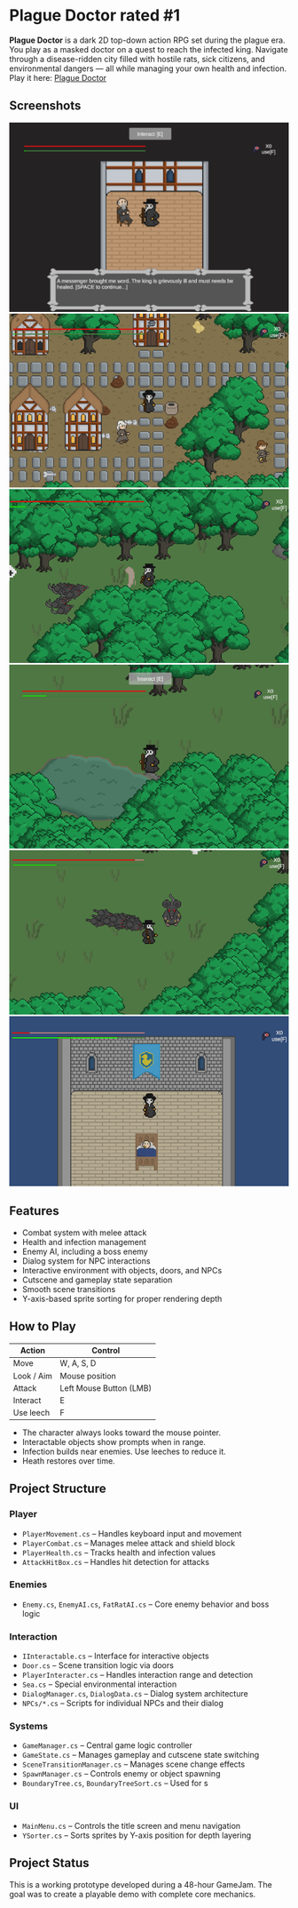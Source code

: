 # Plague Doctor rated #1

**Plague Doctor** is a dark 2D top-down action RPG set during the plague era. You play as a masked doctor on a quest to reach the infected king. Navigate through a disease-ridden city filled with hostile rats, sick citizens, and environmental dangers — all while managing your own health and infection.
Play it here: [Plague Doctor](https://fsf-gaming-studio.itch.io/plague-doctor)

## Screenshots
![StartScene](Screenshots/PlagueDoctorScreenshot6.png)
![HomeTown](Screenshots/PlagueDoctorScreenshot1.png)
![PlagueForest](Screenshots/PlagueDoctorScreenshot2.png)
![Ponds](Screenshots/PlagueDoctorScreenshot3.png)
![BossFight](Screenshots/PlagueDoctorScreenshot4.png)
![KingsCastle](Screenshots/PlagueDoctorScreenshot5.png)

## Features

- Combat system with melee attack
- Health and infection management
- Enemy AI, including a boss enemy
- Dialog system for NPC interactions
- Interactive environment with objects, doors, and NPCs
- Cutscene and gameplay state separation
- Smooth scene transitions
- Y-axis-based sprite sorting for proper rendering depth

## How to Play
 
| Action            | Control                    |
|-------------------|----------------------------|
| Move              | W, A, S, D                 |
| Look / Aim        | Mouse position             |
| Attack            | Left Mouse Button (LMB)    |
| Interact          | E                          |
| Use leech         | F                          |


- The character always looks toward the mouse pointer.
- Interactable objects show prompts when in range.
- Infection builds near enemies. Use leeches to reduce it.
- Heath restores over time.

## Project Structure

### Player
- `PlayerMovement.cs` – Handles keyboard input and movement
- `PlayerCombat.cs` – Manages melee attack and shield block
- `PlayerHealth.cs` – Tracks health and infection values
- `AttackHitBox.cs` – Handles hit detection for attacks

### Enemies
- `Enemy.cs`, `EnemyAI.cs`, `FatRatAI.cs` – Core enemy behavior and boss logic

### Interaction
- `IInteractable.cs` – Interface for interactive objects
- `Door.cs` – Scene transition logic via doors
- `PlayerInteracter.cs` – Handles interaction range and detection
- `Sea.cs` – Special environmental interaction
- `DialogManager.cs`, `DialogData.cs` – Dialog system architecture
- `NPCs/*.cs` – Scripts for individual NPCs and their dialog

### Systems
- `GameManager.cs` – Central game logic controller
- `GameState.cs` – Manages gameplay and cutscene state switching
- `SceneTransitionManager.cs` – Manages scene change effects
- `SpawnManager.cs` – Controls enemy or object spawning
- `BoundaryTree.cs`, `BoundaryTreeSort.cs` – Used for s

### UI
- `MainMenu.cs` – Controls the title screen and menu navigation
- `YSorter.cs` – Sorts sprites by Y-axis position for depth layering

## Project Status

This is a working prototype developed during a 48-hour GameJam. The goal was to create a playable demo with complete core mechanics.

